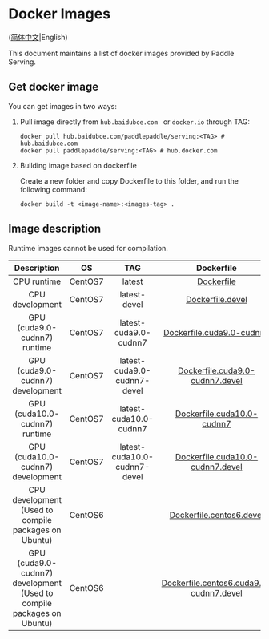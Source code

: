 # Docker Images

([简体中文](DOCKER_IMAGES_CN.md)|English)

This document maintains a list of docker images provided by Paddle Serving.

## Get docker image

You can get images in two ways:

1. Pull image directly from `hub.baidubce.com ` or `docker.io` through TAG:

   ```shell
   docker pull hub.baidubce.com/paddlepaddle/serving:<TAG> # hub.baidubce.com
   docker pull paddlepaddle/serving:<TAG> # hub.docker.com
   ```

2. Building image based on dockerfile

   Create a new folder and copy Dockerfile to this folder, and run the following command:

   ```shell
   docker build -t <image-name>:<images-tag> .
   ```

   

## Image description

Runtime images cannot be used for compilation.

|                         Description                          |   OS    |             TAG              |                          Dockerfile                          |
| :----------------------------------------------------------: | :-----: | :--------------------------: | :----------------------------------------------------------: |
|                         CPU runtime                          | CentOS7 |            latest            |              [Dockerfile](../tools/Dockerfile)               |
|                       CPU development                        | CentOS7 |         latest-devel         |        [Dockerfile.devel](../tools/Dockerfile.devel)         |
|                 GPU (cuda9.0-cudnn7) runtime                 | CentOS7 |    latest-cuda9.0-cudnn7     | [Dockerfile.cuda9.0-cudnn7](../tools/Dockerfile.cuda9.0-cudnn7) |
|               GPU (cuda9.0-cudnn7) development               | CentOS7 | latest-cuda9.0-cudnn7-devel  | [Dockerfile.cuda9.0-cudnn7.devel](../tools/Dockerfile.cuda9.0-cudnn7.devel) |
|                GPU (cuda10.0-cudnn7) runtime                 | CentOS7 |    latest-cuda10.0-cudnn7    | [Dockerfile.cuda10.0-cudnn7](../tools/Dockerfile.cuda10.0-cudnn7) |
|              GPU (cuda10.0-cudnn7) development               | CentOS7 | latest-cuda10.0-cudnn7-devel | [Dockerfile.cuda10.0-cudnn7.devel](../tools/Dockerfile.cuda10.0-cudnn7.devel) |
|     CPU development (Used to compile packages on Ubuntu)     | CentOS6 |            <None>            | [Dockerfile.centos6.devel](../tools/Dockerfile.centos6.devel) |
| GPU (cuda9.0-cudnn7) development (Used to compile packages on Ubuntu) | CentOS6 |            <None>            | [Dockerfile.centos6.cuda9.0-cudnn7.devel](../tools/Dockerfile.centos6.cuda9.0-cudnn7.devel) |

